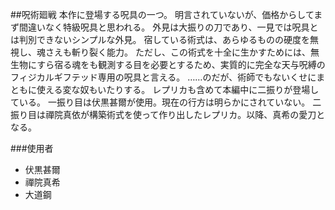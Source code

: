##呪術廻戦
本作に登場する呪具の一つ。
明言されていないが、価格からしてまず間違いなく特級呪具と思われる。
外見は大振りの刀であり、一見では呪具とは判別できないシンプルな外見。
宿している術式は、あらゆるものの硬度を無視し、魂さえも斬り裂く能力。
ただし、この術式を十全に生かすためには、無生物にすら宿る魂をも観測する目を必要とするため、実質的に完全な天与呪縛のフィジカルギフテッド専用の呪具と言える。
……のだが、術師でもないくせにまともに使える変な奴もいたりする。
レプリカも含めて本編中に二振りが登場している。
一振り目は伏黒甚爾が使用。現在の行方は明らかにされていない。
二振り目は禪院真依が構築術式を使って作り出したレプリカ。以降、真希の愛刀となる。

###使用者
- 伏黒甚爾
- 禪院真希
- 大道鋼
